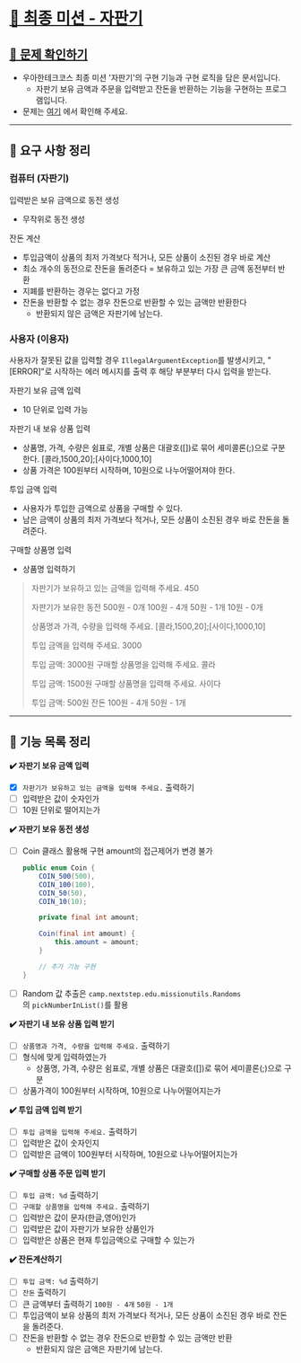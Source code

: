 # [🦋 최종 미션 - 자판기](https://github.com/coenfflOo/java-christmas-6-coenfflOo)

## **[👀 문제 확인하기](https://github.com/woowacourse/java-vendingmachine-precourse)**

- 우아한테크코스 최종 미션 '자판기'의 구현 기능과 구현 로직을 담은 문서입니다.
    - 자판기 보유 금액과 주문을 입력받고 잔돈을 반환하는 기능을 구현하는 프로그램입니다.
- 문제는 [여기](https://github.com/woowacourse/java-vendingmachine-precourse) 에서 확인해 주세요.

---

## 📌 **요구 사항 정리**

### **컴퓨터 (자판기)**

입력받은 보유 금액으로 동전 생성

- 무작위로 동전 생성

잔돈 계산

- 투입금액이 상품의 최저 가격보다 적거나, 모든 상품이 소진된 경우 바로 계산
- 최소 개수의 동전으로 잔돈을 돌려준다
  = 보유하고 있는 가장 큰 금액 동전부터 반환
- 지폐를 반환하는 경우는 없다고 가정
- 잔돈을 반환할 수 없는 경우 잔돈으로 반환할 수 있는 금액만 반환한다
    - 반환되지 않은 금액은 자판기에 남는다.

### 사용자 **(이용자)**

사용자가 잘못된 값을 입력할 경우 `IllegalArgumentException`를 발생시키고, "[ERROR]"로 시작하는 에러 메시지를 출력 후 해당 부분부터 다시 입력을 받는다.

자판기 보유 금액 입력

- 10 단위로 입력 가능

자판기 내 보유 상품 입력

- 상품명, 가격, 수량은 쉼표로, 개별 상품은 대괄호([])로 묶어 세미콜론(;)으로 구분한다.
  [콜라,1500,20];[사이다,1000,10]
- 상품 가격은 100원부터 시작하며, 10원으로 나누어떨어져야 한다.

투입 금액 입력

- 사용자가 투입한 금액으로 상품을 구매할 수 있다.
- 남은 금액이 상품의 최저 가격보다 적거나, 모든 상품이 소진된 경우 바로 잔돈을 돌려준다.

구매할 상품명 입력

- 상품명 입력하기

> 자판기가 보유하고 있는 금액을 입력해 주세요.
450
>
>
> 자판기가 보유한 동전
> 500원 - 0개
> 100원 - 4개
> 50원 - 1개
> 10원 - 0개
>
> 상품명과 가격, 수량을 입력해 주세요.
> [콜라,1500,20];[사이다,1000,10]
>
> 투입 금액을 입력해 주세요.
> 3000
>
> 투입 금액: 3000원
> 구매할 상품명을 입력해 주세요.
> 콜라
>
> 투입 금액: 1500원
> 구매할 상품명을 입력해 주세요.
> 사이다
>
> 투입 금액: 500원
> 잔돈
> 100원 - 4개
> 50원 - 1개
>

---

## 📝 **기능 목록 정리**

**✔️ 자판기 보유 금액 입력**

- [x]  `자판기가 보유하고 있는 금액을 입력해 주세요.` 출력하기
- [ ]  입력받은 값이 숫자인가
- [ ]  10원 단위로 떨어지는가

**✔️ 자판기 보유 동전 생성**

- [ ]  Coin 클래스 활용해 구현
  amount의 접근제어가 변경 불가

   ```java
   public enum Coin {
       COIN_500(500),
       COIN_100(100),
       COIN_50(50),
       COIN_10(10);
   
       private final int amount;
   
       Coin(final int amount) {
           this.amount = amount;
       }
   
       // 추가 기능 구현
   }
   ```

- [ ]  Random 값 추출은 `camp.nextstep.edu.missionutils.Randoms`의 `pickNumberInList()`를 활용

**✔️ 자판기 내 보유 상품 입력 받기**

- [ ]  `상품명과 가격, 수량을 입력해 주세요.` 출력하기
- [ ]  형식에 맞게 입력하였는가
    - 상품명, 가격, 수량은 쉼표로, 개별 상품은 대괄호([])로 묶어 세미콜론(;)으로 구분
- [ ]  상품가격이 100원부터 시작하며, 10원으로 나누어떨어지는가

**✔️ 투입 금액 입력 받기**

- [ ]  `투입 금액을 입력해 주세요.` 출력하기
- [ ]  입력받은 값이 숫자인지
- [ ]  입력받은 금액이 100원부터 시작하며, 10원으로 나누어떨어지는가

**✔️ 구매할 상품 주문 입력 받기**

- [ ]  `투입 금액: %d` 출력하기
- [ ]  `구매할 상품명을 입력해 주세요.` 출력하기
- [ ]  입력받은 값이 문자(한글,영어)인가
- [ ]  입력받은 값이 자판기가 보유한 상품인가
- [ ]  입력받은 상품은 현재 투입금액으로 구매할 수 있는가

**✔️ 잔돈계산하기**

- [ ]  `투입 금액: %d` 출력하기
- [ ]  `잔돈` 출력하기
- [ ]  큰 금액부터 출력하기
  `100원 - 4개`
  `50원 - 1개`
- [ ]  투입금액이 보유 상품의 최저 가격보다 적거나, 모든 상품이 소진된 경우 바로 잔돈을 돌려준다.
- [ ]  잔돈을 반환할 수 없는 경우 잔돈으로 반환할 수 있는 금액만 반환
    - 반환되지 않은 금액은 자판기에 남는다.